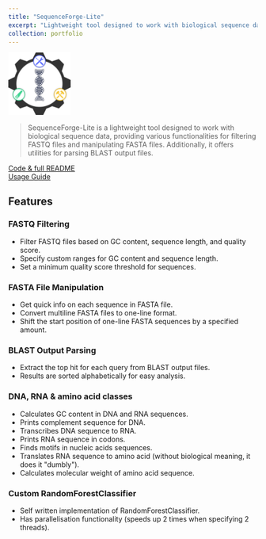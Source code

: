 ```yaml
---
title: "SequenceForge-Lite"
excerpt: "Lightweight tool designed to work with biological sequence data, providing various functionalities for filtering FASTQ files and manipulating FASTA files<br/><img src='/images/SeqForgeLite/SequenceForge-Lite.png' width='500px'>"
collection: portfolio
---
```


<img src='/images/SeqForgeLite/SeqForgeLite_simple.png' width="25%">

> SequenceForge-Lite is a lightweight tool designed to work with biological sequence data, providing various functionalities for filtering FASTQ files and manipulating FASTA files. Additionally, it offers utilities for parsing BLAST output files.

<a href="https://github.com/iliapopov17/SequenceForge-Lite"><i class="fab fa-fw fa-github zoom" aria-hidden="true"></i> Code & full README </a><br>
<a href="https://github.com/iliapopov17/SequenceForge-Lite/wiki"><i class="fas fa-fw fa-link zoom" aria-hidden="true"></i> Usage Guide </a>

## Features
### FASTQ Filtering
- Filter FASTQ files based on GC content, sequence length, and quality score.
- Specify custom ranges for GC content and sequence length.
- Set a minimum quality score threshold for sequences.

### FASTA File Manipulation
- Get quick info on each sequence in FASTA file.
- Convert multiline FASTA files to one-line format.
- Shift the start position of one-line FASTA sequences by a specified amount.

### BLAST Output Parsing
- Extract the top hit for each query from BLAST output files.
- Results are sorted alphabetically for easy analysis.

### DNA, RNA & amino acid classes
- Calculates GC content in DNA and RNA sequences.
- Prints complement sequence for DNA.
- Transcribes DNA sequence to RNA.
- Prints RNA sequence in codons.
- Finds motifs in nucleic acids sequences.
- Translates RNA sequence to amino acid (without biological meaning, it does it "dumbly").
- Calculates molecular weight of amino acid sequence.

### Custom RandomForestClassifier
- Self written implementation of RandomForestClassifier.
- Has parallelisation functionality (speeds up 2 times when specifying 2 threads).